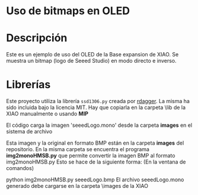 # Uso de bitmaps en OLED

# Descripción
Este es un ejemplo de uso del OLED de la Base expansion de XIAO. Se muestra un bitmap (logo de Seeed Studio) en modo directo e inverso.


# Librerías

Este proyecto utiliza la librería `ssd1306.py` creada por [rdagger](https://github.com/rdagger/micropython-ssd1306). La misma ha sido incluida bajo la licencia MIT.
Hay que copiarla en la carpeta \lib de la XIAO manualmente o usando **MIP**

El código carga la imagen 'seeedLogo.mono' desde la carpeta **images** en el sistema de archivo

Esta imagen y la original en formato BMP están en la carpeta **images** del repositorio. En la misma carpeta se encuentra el programa **img2monoHMSB.py** que permite convertir la imagen BMP al formato img2monoHMSB.py
Esto se hace de la siguiente forma:
(En la ventana de comandos)

python img2monoHMSB.py seeedLogo.bmp
El archivo seeedLogo.mono generado debe cargarse en la carpeta \images de la XIAO

